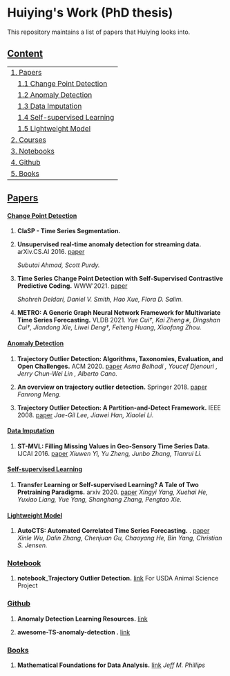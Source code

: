 # Huiying's Work (PhD thesis)
This repository maintains a list of papers that Huiying looks into. 

## [Content](#content)

<table>
<tr><td colspan="2"><a href="#Papers">1. Papers </a></td></tr>
 <tr><td colspan="2">&emsp;<a href="#Change-Point-Detection">1.1 Change Point Detection</a></td></tr>
<tr><td colspan="2">&emsp;<a href="#Anomaly-Detection">1.2 Anomaly Detection</a></td></tr>
<tr><td colspan="2">&emsp;<a href="#Data-Imputation">1.3 Data Imputation</a></td></tr>
<tr><td colspan="2">&emsp;<a href="#Self-supervised-Learning">1.4 Self-supervised Learning</a></td></tr>
<tr><td colspan="2">&emsp;<a href="#Lightweight-Model">1.5 Lightweight Model</a></td></tr>
<tr><td colspan="2"><a href="#Courses">2. Courses </a></td></tr>
<tr><td colspan="2"><a href="#Notebooks">3. Notebooks </a></td></tr>
<tr><td colspan="2"><a href="#Github">4. Github </a></td></tr>
<tr><td colspan="2"><a href="#Books">5. Books </a></td></tr>
</table>

## [Papers](#content)
#### [Change Point Detection](#content)
1. **ClaSP - Time Series Segmentation.** 
1. **Unsupervised real-time anomaly detection for streaming data.** arXiv.CS.AI 2016. [paper](https://www.sciencedirect.com/science/article/pii/S0925231217309864)

    *Subutai Ahmad, Scott Purdy.*

1. **Time Series Change Point Detection with Self-Supervised Contrastive Predictive Coding.** WWW'2021. [paper](https://arxiv.org/abs/2011.14097)

    *Shohreh Deldari, Daniel V. Smith, Hao Xue, Flora D. Salim.*
    
1. **METRO: A Generic Graph Neural Network Framework for
Multivariate Time Series Forecasting.** VLDB 2021. 
    *Yue Cui†, Kai Zheng∗, Dingshan Cui†, Jiandong Xie, Liwei Deng†, Feiteng Huang, Xiaofang Zhou.*


#### [Anomaly Detection](#content)

1. **Trajectory Outlier Detection: Algorithms, Taxonomies,
Evaluation, and Open Challenges.** ACM 2020. [paper](https://kristiania.brage.unit.no/kristiania-xmlui/bitstream/handle/11250/2754894/Belhadi.pdf?sequence=1)
    *Asma Belhadi , Youcef Djenouri , Jerry Chun-Wei Lin , Alberto Cano.*

1. **An overview on trajectory outlier detection.** Springer 2018. [paper](https://www.researchgate.net/publication/322898173_An_overview_on_trajectory_outlier_detection)
    *Fanrong Meng.*

1. **Trajectory Outlier Detection: A Partition-and-Detect Framework.** IEEE 2008. [paper](http://hanj.cs.illinois.edu/pdf/icde08_jaegil_lee.pdf)
    *Jae-Gil Lee, Jiawei Han, Xiaolei Li.*


#### [Data Imputation](#content)

1. **ST-MVL: Filling Missing Values in Geo-Sensory Time Series Data.** IJCAI 2016. [paper](https://www.ijcai.org/Proceedings/16/Papers/384.pdf)
    *Xiuwen Yi, Yu Zheng, Junbo Zhang, Tianrui Li.*


#### [ Self-supervised Learning](#content)

1. **Transfer Learning or Self-supervised Learning? A Tale of Two Pretraining Paradigms.** arxiv 2020. [paper](https://arxiv.org/abs/2007.04234)
    *Xingyi Yang, Xuehai He, Yuxiao Liang, Yue Yang, Shanghang Zhang, Pengtao Xie.*

#### [Lightweight Model](#content)

1. **AutoCTS: Automated Correlated Time Series Forecasting.** . [paper]()
    *Xinle Wu, Dalin Zhang, Chenjuan Gu, Chaoyang He, Bin Yang, Christian S. Jensen.*


### [Notebook](#content)

1. **notebook_Trajectory Outlier Detection.**  [link](https://docs.google.com/document/d/1DlQEsF-5l1OMhmflhH29dJ3wL3DEzEWVExxA56admVI/edit?usp=sharing) For USDA Animal Science Project


### [Github](#content)

1. **Anomaly Detection Learning Resources.**  [link](https://github.com/yzhao062/anomaly-detection-resources)

1. **awesome-TS-anomaly-detection .**  [link](https://github.com/rob-med/awesome-TS-anomaly-detection)


### [Books](#content)

1. **Mathematical Foundations for Data Analysis.**  [link](https://mathfordata.github.io/)
    *Jeff M. Phillips*

